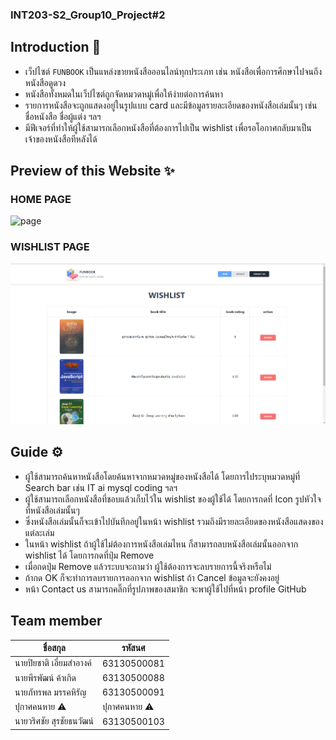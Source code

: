### INT203-S2_Group10_Project#2

## Introduction 🌻
- เว็ปไซต์ `FUNBOOK` เป็นแหล่งขายหนังสือออนไลน์ทุกประเภท เช่น หนังสือเพื่อการศึกษาไปจนถึงหนังสือดูดวง 
- หนังสือทั้งหมดในเว็ปไซต์ถูกจัดหมวดหมู่เพื่อให้ง่ายต่อการค้นหา 
- รายการหนังสือจะถูกแสดงอยู่ในรูปแบบ card และมีข้อมูลรายละเอียดของหนังสือเล่มนั้นๆ เช่น ชื่อหนังสือ ชื่อผู้แต่ง ฯลฯ
- มีฟีเจอร์ที่ทำให้ผู้ใช้สามารถเลือกหนังสือที่ต้องการไปเป็น wishlist เพื่อรอโอกาศกลับมาเป็นเจ้าของหนังสือทีหลังได้
## Preview of this Website ✨
### HOME PAGE
![page](https://github.com/Joe-sit/INT203-Group-Project/blob/master/HOMEPAGE.gif)

### WISHLIST PAGE
![page](https://github.com/Joe-sit/INT203-Group-Project/blob/master/wishlistpage.PNG)
 
## Guide ⚙️
- ผู้ใช้สามารถค้นหาหนังสือโดยค้นหาจากหมวดหมู่ของหนังสือได้ โดยการไประบุหมวดหมู่ที่ Search bar เช่น IT ai mysql coding ฯลฯ
- ผู้ใช้สามารถเลือกหนังสือที่ชอบแล้วเก็บไว้ใน wishlist ของผู้ใช้ได้ โดยการกดที่ Icon รูปหัวใจที่หนังสือเล่มนั้นๆ 
- ซึ่งหนังสือเล่มนั้นก็จะเข้าไปบันทึกอยู่ในหน้า wishlist รวมถึงมีรายละเอียดของหนังสือแสดงของแต่ละเล่ม
- ในหน้า wishlist ถ้าผู้ใช้ไม่ต้องการหนังสือเล่มไหน ก็สามารถลบหนังสือเล่มนั้นออกจาก wishlist ได้ โดยการกดที่ปุ่ม Remove
- เมื่อกดปุ่ม Remove แล้วระบบจะถามว่า ผู้ใช้ต้องการจะลบรายการนี้จริงหรือไม่ 
- ถ้ากด OK ก็จะทำการลบรายการออกจาก wishlist ถ้า Cancel ข้อมูลจะยังคงอยู่
- หน้า Contact us สามารถคลิ๊กที่รูปภาพของสมาชิก จะพาผู้ใช้ไปที่หน้า profile GitHub 


## Team member
| ชื่อสกุล | รหัสนศ |
| ------------- | ------------- |
| นายปิยชาติ เอี่ยมสำอางค์  | 63130500081  |
| นายพีรพัฒน์ ค้าเกิด  | 63130500088  |
| นายภัทรพล มรรคหิรัญ  | 63130500091 |
| ปุกาศคนหาย ⚠️ | ปุกาศคนหาย ⚠️|
| นายวริศชัย สุรชัยธนวัฒน์  | 63130500103 |

